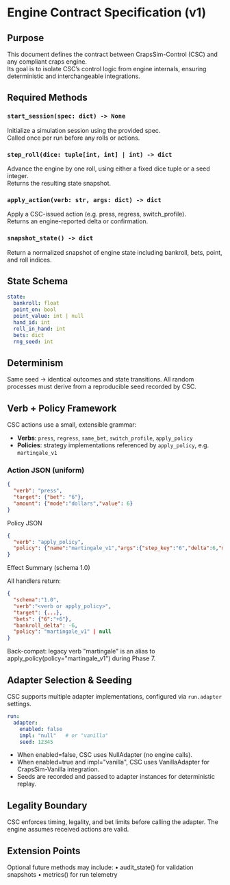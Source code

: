 # Engine Contract Specification (v1)

## Purpose
This document defines the contract between CrapsSim-Control (CSC) and any compliant craps engine.  
Its goal is to isolate CSC’s control logic from engine internals, ensuring deterministic and interchangeable integrations.

## Required Methods
### `start_session(spec: dict) -> None`
Initialize a simulation session using the provided spec.  
Called once per run before any rolls or actions.

### `step_roll(dice: tuple[int, int] | int) -> dict`
Advance the engine by one roll, using either a fixed dice tuple or a seed integer.  
Returns the resulting state snapshot.

### `apply_action(verb: str, args: dict) -> dict`
Apply a CSC-issued action (e.g. press, regress, switch_profile).  
Returns an engine-reported delta or confirmation.

### `snapshot_state() -> dict`
Return a normalized snapshot of engine state including bankroll, bets, point, and roll indices.

## State Schema
```yaml
state:
  bankroll: float
  point_on: bool
  point_value: int | null
  hand_id: int
  roll_in_hand: int
  bets: dict
  rng_seed: int
```

## Determinism

Same seed → identical outcomes and state transitions.
All random processes must derive from a reproducible seed recorded by CSC.

## Verb + Policy Framework

CSC actions use a small, extensible grammar:

- **Verbs**: `press`, `regress`, `same_bet`, `switch_profile`, `apply_policy`
- **Policies**: strategy implementations referenced by `apply_policy`, e.g. `martingale_v1`

### Action JSON (uniform)
```json
{
  "verb": "press",
  "target": {"bet": "6"},
  "amount": {"mode":"dollars","value": 6}
}
```

Policy JSON

```json
{
  "verb": "apply_policy",
  "policy": {"name":"martingale_v1","args":{"step_key":"6","delta":6,"max_level":3}}
}
```

Effect Summary (schema 1.0)

All handlers return:

```json
{
  "schema":"1.0",
  "verb":"<verb or apply_policy>",
  "target": {...},
  "bets": {"6":"+6"},
  "bankroll_delta": -6,
  "policy": "martingale_v1" | null
}
```

Back-compat: legacy verb "martingale" is an alias to apply_policy(policy="martingale_v1") during Phase 7.

## Adapter Selection & Seeding

CSC supports multiple adapter implementations, configured via `run.adapter` settings.

```yaml
run:
  adapter:
    enabled: false
    impl: "null"   # or "vanilla"
    seed: 12345
```

- When enabled=false, CSC uses NullAdapter (no engine calls).
- When enabled=true and impl="vanilla", CSC uses VanillaAdapter for CrapsSim-Vanilla integration.
- Seeds are recorded and passed to adapter instances for deterministic replay.

## Legality Boundary

CSC enforces timing, legality, and bet limits before calling the adapter.
The engine assumes received actions are valid.

## Extension Points

Optional future methods may include:
	•	audit_state() for validation snapshots
	•	metrics() for run telemetry
